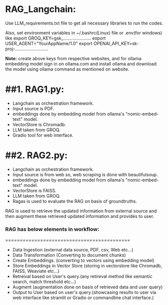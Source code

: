 # RAG_Langchain:

Use LLM_requirements.txt file to get all necessary libraries to run the codes.

Also, set environment variables in ~/.bashrc(Linux) file or .env(for windows) like
export GROQ_KEY=gsk_......................
export USER_AGENT="YourAppName/1.0"
export OPENAI_API_KEY=sk-proj-..........................

**Note:** create above keys from respective websites, and for ollama embedding model sign in on ollama.com and install ollama and download the model using ollama command as mentioned on website.

**##1. RAG1.py:**
=====================
- Langchain as orchestration framework.
- Input source is PDF.
- embeddings done by embedding model from ollama's "nomic-embed-text" model.
- VectorStore is Chromadb.
- LLM taken from GROQ.
- Gradio tool for web interface.


**##2. RAG2.py:**
=====================
- Langchain as orchestration framework.
- Input source is from web so, web scraping is done with beautifulsoup.
- embeddings done by embedding model from ollama's "nomic-embed-text" model.
- VectorStore is FAISS.
- LLM taken from GROQ.
- Ragas is used to evaluate the RAG on basis of groundtruths.


RAG is used to retrieve the updated information from external source and then augment these retrieved updated information and provides to user.

### RAG has below elements in workflow:
===========================================
- Data Ingestion (external data source, PDF, csv, Web etc...)
- Data Transformation (Converting to document chunks)
- Create Embeddings. (converting to vectors using embedding model)
- Store Embeddings in Vector Store (storing in vectorstore like Chromadb, FAISS, Weaviate etc...)
- Retreival based on User's query.(any retireval method like semantic search, match threshold etc...)
- Augment (augmentation done on basis of retrieved data and user query)
- Output to User based on user's query.(showcasing results to user via web interface like stramlit or Gradio or commandline chat interface.)
